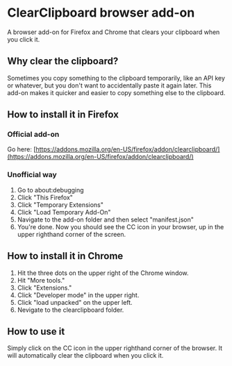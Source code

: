 # ClearClipboard browser add-on

A browser add-on for Firefox and Chrome that clears your clipboard when you click it.

## Why clear the clipboard?

Sometimes you copy something to the clipboard temporarily, like an API key or whatever, but you don't want to accidentally paste it again later. This add-on makes it quicker and easier to copy something else to the clipboard.

## How to install it in Firefox

### Official add-on

Go here: [https://addons.mozilla.org/en-US/firefox/addon/clearclipboard/](https://addons.mozilla.org/en-US/firefox/addon/clearclipboard/)

### Unofficial way

1. Go to about:debugging
2. Click "This Firefox"
3. Click "Temporary Extensions"
4. Click "Load Temporary Add-On"
5. Navigate to the add-on folder and then select "manifest.json"
6. You're done. Now you should see the CC icon in your browser, up in the upper righthand corner of the screen. 

## How to install it in Chrome

1. Hit the three dots on the upper right of the Chrome window.
2. Hit "More tools."
3. Click "Extensions."
4. Click "Developer mode" in the upper right.
5. Click "load unpacked" on the upper left.
6. Nevigate to the clearclipboard folder.

## How to use it

Simply click on the CC icon in the upper righthand corner of the browser. It will automatically clear the clipboard when you click it.
